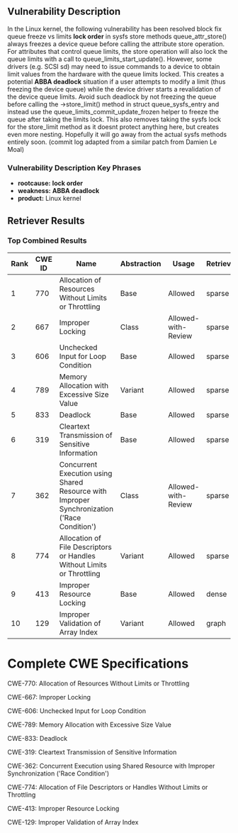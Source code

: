 ## Vulnerability Description
In the Linux kernel, the following vulnerability has been resolved block fix queue freeze vs limits **lock order** in sysfs store methods queue_attr_store() always freezes a device queue before calling the attribute store operation. For attributes that control queue limits, the store operation will also lock the queue limits with a call to queue_limits_start_update(). However, some drivers (e.g. SCSI sd) may need to issue commands to a device to obtain limit values from the hardware with the queue limits locked. This creates a potential **ABBA deadlock** situation if a user attempts to modify a limit (thus freezing the device queue) while the device driver starts a revalidation of the device queue limits. Avoid such deadlock by not freezing the queue before calling the ->store_limit() method in struct queue_sysfs_entry and instead use the queue_limits_commit_update_frozen helper to freeze the queue after taking the limits lock. This also removes taking the sysfs lock for the store_limit method as it doesnt protect anything here, but creates even more nesting. Hopefully it will go away from the actual sysfs methods entirely soon. (commit log adapted from a similar patch from Damien Le Moal)

### Vulnerability Description Key Phrases
- **rootcause:** **lock order**
- **weakness:** **ABBA deadlock**
- **product:** Linux kernel

## Retriever Results

### Top Combined Results

| Rank | CWE ID | Name | Abstraction | Usage  | Retrievers | Individual Scores |
|------|--------|------|-------------|-------|------------|-------------------|
| 1 | 770 | Allocation of Resources Without Limits or Throttling | Base | Allowed | sparse | 0.888 |
| 2 | 667 | Improper Locking | Class | Allowed-with-Review | sparse | 0.884 |
| 3 | 606 | Unchecked Input for Loop Condition | Base | Allowed | sparse | 0.851 |
| 4 | 789 | Memory Allocation with Excessive Size Value | Variant | Allowed | sparse | 0.847 |
| 5 | 833 | Deadlock | Base | Allowed | sparse | 0.836 |
| 6 | 319 | Cleartext Transmission of Sensitive Information | Base | Allowed | sparse | 0.823 |
| 7 | 362 | Concurrent Execution using Shared Resource with Improper Synchronization ('Race Condition') | Class | Allowed-with-Review | sparse | 0.821 |
| 8 | 774 | Allocation of File Descriptors or Handles Without Limits or Throttling | Variant | Allowed | sparse | 0.809 |
| 9 | 413 | Improper Resource Locking | Base | Allowed | dense | 0.463 |
| 10 | 129 | Improper Validation of Array Index | Variant | Allowed | graph | 0.003 |



# Complete CWE Specifications

CWE-770: Allocation of Resources Without Limits or Throttling

CWE-667: Improper Locking

CWE-606: Unchecked Input for Loop Condition

CWE-789: Memory Allocation with Excessive Size Value

CWE-833: Deadlock

CWE-319: Cleartext Transmission of Sensitive Information

CWE-362: Concurrent Execution using Shared Resource with Improper Synchronization ('Race Condition')

CWE-774: Allocation of File Descriptors or Handles Without Limits or Throttling

CWE-413: Improper Resource Locking

CWE-129: Improper Validation of Array Index